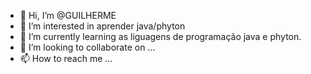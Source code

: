 - 👋 Hi, I’m @GUILHERME
- 👀 I’m interested in  aprender java/phyton
- 🌱 I’m currently learning as liguagens de programação java e phyton.
- 💞️ I’m looking to collaborate on ...
- 📫 How to reach me ...
